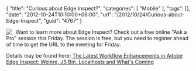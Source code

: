 {
	"title": "Curious about Edge Inspect?",
	"categories": [
		"Mobile"
	],
	"tags": [],
	"date": "2012-10-24T10:10:00+06:00",
	"url": "/2012/10/24/Curious-about-Edge-Inspect",
	"guid": "4767"
}

<img src="https://static.raymondcamden.com/images/inspect.png" style="float:left;margin-right: 10px" /> Want to learn more about Edge Inspect? Check out a free online "Ask a Pro" session this Friday. The session is free, but you need to register ahead of time to get the URL to the meeting for Friday. 

Details may be found here: <a href="http://www.adobe.com/cfusion/event/index.cfm?event=detail&id=2008488&loc=en_us">The Latest Workflow Enhancements in Adobe Edge Inspect: Weinre, JS Bin, Localhosts and What's Coming</a>

<br clear="left" />